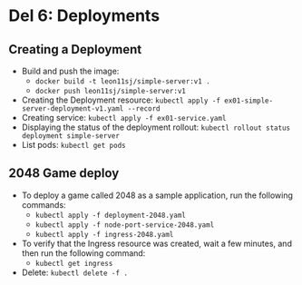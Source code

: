 # Del 6: Deployments

## Creating a Deployment
- Build and push the image:
    - `docker build -t leon11sj/simple-server:v1 .`
    - `docker push leon11sj/simple-server:v1`
- Creating the Deployment resource: `kubectl apply -f ex01-simple-server-deployment-v1.yaml --record`
- Creating service: `kubectl apply -f ex01-service.yaml`
- Displaying the status of the deployment rollout: `kubectl rollout status deployment simple-server`
- List pods: `kubectl get pods`


## 2048 Game deploy
- To deploy a game called 2048 as a sample application, run the following commands:
    - `kubectl apply -f deployment-2048.yaml`
    - `kubectl apply -f node-port-service-2048.yaml`
    - `kubectl apply -f ingress-2048.yaml`
- To verify that the Ingress resource was created, wait a few minutes, and then run the following command:
    - `kubectl get ingress`
- Delete: `kubectl delete -f .`